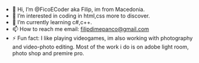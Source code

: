 - 👋 Hi, I’m @FicoECoder aka Filip, im from Macedonia.
- 👀 I’m interested in coding in html,css more to discover.
- 🌱 I’m currently learning c#,c++.
- 📫 How to reach me email: filipdimepanco@gmail.com
- ⚡ Fun fact: I like playing videogames, im also working with photography and video-photo editing. Most of the work i do is on adobe light room, photo shop and premire pro.
